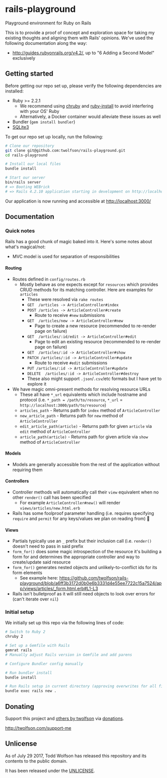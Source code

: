 # rails-playground
Playground environment for Ruby on Rails

This is to provide a proof of concept and exploration space for taking my existing thoughts and aligning them with Rails' opinions. We've used the following documentation along the way:

- <http://guides.rubyonrails.org/v4.2/>, up to "6 Adding a Second Model" exclusively

## Getting started
Before getting our repo set up, please verify the following dependencies are installed:

- Ruby >= 2.2.1
    - We recommend using [chruby][] and [ruby-install][] to avoid interfering with your OS' Ruby
    - Alternatively, a Docker container would alleviate these issues as well
- Bundler (`gem install bundler`)
- [SQLite3][]

[chruby]: https://github.com/postmodern/chruby
[ruby-install]: https://github.com/postmodern/ruby-install
[SQLite3]: https://www.sqlite.org/

To get our repo set up locally, run the following:

```bash
# Clone our repository
git clone git@github.com:twolfson/rails-playground.git
cd rails-playground

# Install our local files
bundle install

# Start our server
bin/rails server
# => Booting WEBrick
# => Rails 4.2.10 application starting in development on http://localhost:3000
```

Our application is now running and accessible at <http://localhost:3000/>

## Documentation
### Quick notes
Rails has a good chunk of magic baked into it. Here's some notes about what's magical/not:

- MVC model is used for separation of responsibilities

#### Routing
- Routes defined in `config/routes.rb`
    - Mostly behave as one expects except for `resources` which provides CRUD methods for its matching controller. Here are examples for `articles`
        - These were resolved via `rake routes`
        - `GET  /articles -> ArticleController#index`
        - `POST /articles -> ArticleController#create`
            - Route to receive `#new` submissions
        - `GET  /articles/new -> ArticleController#new`
            - Page to create a new resource (recommended to re-render page on failure)
        - `GET  /articles/:id/edit -> ArticleController#edit`
            - Page to edit an existing resource (recommended to re-render page on failure)
        - `GET  /articles/:id -> ArticleController#show`
        - `PATCH /articles/:id -> ArticleController#update`
            - Route to receive `#edit` submissions
        - `PUT /articles/:id -> ArticleController#update`
        - `DELETE  /articles/:id -> ArticleController#destroy`
        - These also might support `.json`/`.csv`/etc formats but I have yet to explore it
- We have magic omni-present methods for resolving resource URLs
    - These all have `*_url` equivalents which include hostname and protocol (i.e. `*_path = /path/to/resource`, `*_url` = `http://localhost:3000/path/to/resource`)
    - `articles_path` - Returns path for `index` method of `ArticleController`
    - `new_article_path` - Returns path for `new` method of `ArticleController`
    - `edit_article_path(article)` - Returns path for given `article` via `edit` method of `ArticleController`
    - `article_path(article)` - Returns path for given article via `show` method of `ArticleController`

#### Models
- Models are generally accessible from the rest of the application without requiring them

#### Controllers
- Controller methods will automatically call their `view` equivalent when no other `render()` call has been specified
    - For example `ArticleController#new()` will render `views/articles/new.html.erb`
- Rails has some foolproof parameter handling (i.e. requires specifying `require` and `permit` for any keys/values we plan on reading from) :100:

#### Views
- Partials typically use an `_` prefix but their inclusion call (i.e. `render()` doesn't need to pass in said prefix
- `form_for()` does some magic introspection of the resource it's building a form for and determines the appropriate controller and way to create/update said resource
- `form_for()`  generates nested objects and unlikely-to-conflict ids for its form elements
    - See example here: https://github.com/twolfson/rails-playground/blob/a6ff3b3172d0b0e6b3331d4e55ee7722c15a7524/app/views/articles/_form.html.erb#L1-L3
- Rails isn't bulletproof as it will still need objects to look over errors for (can't iterate over `nil`)

### Initial setup
We initially set up this repo via the following lines of code:

```bash
# Switch to Ruby 2
chruby 2

# Set up a Gemfile with Rails
gemrat rails
# Manually adjust Rails version in Gemfile and add parens

# Configure Bundler config manually

# Run bundler install
bundle install

# Run Rails setup in current directory (approving overwrites for all files)
bundle exec rails new .
```

## Donating
Support this project and [others by twolfson][twolfson-projects] via [donations][twolfson-support-me].

<http://twolfson.com/support-me>

[twolfson-projects]: http://twolfson.com/projects
[twolfson-support-me]: http://twolfson.com/support-me

## Unlicense
As of July 29 2017, Todd Wolfson has released this repository and its contents to the public domain.

It has been released under the [UNLICENSE][].

[UNLICENSE]: UNLICENSE
